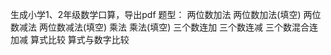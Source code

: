 生成小学1、2年级数学口算，导出pdf
题型：
    两位数加法
    两位数加法(填空)
    两位数减法
    两位数减法(填空)
    乘法
    乘法(填空)
    三个数连加
    三个数连减
    三个数混合连加减
    算式比较
    算式与数字比较

